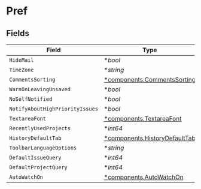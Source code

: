 # Pref


## Fields

| Field                                                                         | Type                                                                          | Required                                                                      | Description                                                                   |
| ----------------------------------------------------------------------------- | ----------------------------------------------------------------------------- | ----------------------------------------------------------------------------- | ----------------------------------------------------------------------------- |
| `HideMail`                                                                    | **bool*                                                                       | :heavy_minus_sign:                                                            | N/A                                                                           |
| `TimeZone`                                                                    | **string*                                                                     | :heavy_minus_sign:                                                            | N/A                                                                           |
| `CommentsSorting`                                                             | [*components.CommentsSorting](../../models/components/commentssorting.md)     | :heavy_minus_sign:                                                            | N/A                                                                           |
| `WarnOnLeavingUnsaved`                                                        | **bool*                                                                       | :heavy_minus_sign:                                                            | N/A                                                                           |
| `NoSelfNotified`                                                              | **bool*                                                                       | :heavy_minus_sign:                                                            | N/A                                                                           |
| `NotifyAboutHighPriorityIssues`                                               | **bool*                                                                       | :heavy_minus_sign:                                                            | N/A                                                                           |
| `TextareaFont`                                                                | [*components.TextareaFont](../../models/components/textareafont.md)           | :heavy_minus_sign:                                                            | N/A                                                                           |
| `RecentlyUsedProjects`                                                        | **int64*                                                                      | :heavy_minus_sign:                                                            | N/A                                                                           |
| `HistoryDefaultTab`                                                           | [*components.HistoryDefaultTab](../../models/components/historydefaulttab.md) | :heavy_minus_sign:                                                            | N/A                                                                           |
| `ToolbarLanguageOptions`                                                      | **string*                                                                     | :heavy_minus_sign:                                                            | N/A                                                                           |
| `DefaultIssueQuery`                                                           | **int64*                                                                      | :heavy_minus_sign:                                                            | N/A                                                                           |
| `DefaultProjectQuery`                                                         | **int64*                                                                      | :heavy_minus_sign:                                                            | N/A                                                                           |
| `AutoWatchOn`                                                                 | [*components.AutoWatchOn](../../models/components/autowatchon.md)             | :heavy_minus_sign:                                                            | N/A                                                                           |